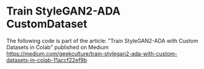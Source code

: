 # Train StyleGAN2-ADA CustomDataset

The following code is part of the article: "Train StyleGAN2-ADA with Custom Datasets in Colab" published on Medium
https://medium.com/geekculture/train-stylegan2-ada-with-custom-datasets-in-colab-11accf22ef9b
